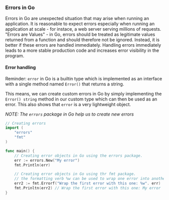 ### Errors in Go
Errors in Go are unexpected situation that may arise when running an application. It is reasonable to expect errors especially when running an application at scale - for instace, a web server serving millions of requests. 
"Errors are Values" - in Go, errors should be treated as legitimate values returned from a function and should therefore not be ignored. Instead, it is better if these errors are handled immediately. Handling errors immediately leads to a more stable production code and increases error visibility in the program.

#### Error handling
Reminder: `error` in Go is a builtin type which is implemented as an interface with a single method named `Error()` that returns a string.

This means, we can create custom errors in Go by simply implementing the `Error() string` method in our custom type which can then be used as an error.
This also shows that `error` is a very lightweight object.

*NOTE: The `errors` package in Go help us to create new errors*

```go
// Creating errors
import (
    "errors"
    "fmt"
)

func main() {
    // Creating error objects in Go using the errors package.
    err := errors.New("My error")
    fmt.Println(err)

    // Creating error objects in Go using thr fmt package.
    // the formatting verb %w can be used to wrap one error into another
    err2 := fmt.Errorf("Wrap the first error with this one: %w". err)
    fmt.Prinltn(err2) // Wrap the first error with this one: My error
}
```
